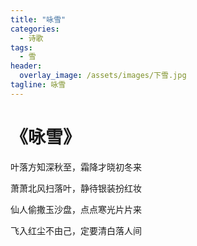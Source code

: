 ```yaml
---
title: "咏雪"
categories:
  - 诗歌
tags:
  - 雪
header:
  overlay_image: /assets/images/下雪.jpg
tagline: 咏雪 
---
```


# 《咏雪》

叶落方知深秋至，霜降才晓初冬来  

萧萧北风扫落叶，静待银装扮红妆  

仙人偷撒玉沙盘，点点寒光片片来  

飞入红尘不由己，定要清白落人间
